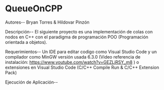 # QueueOnCPP
Autores--
Bryan Torres & Hildovar Pinzón

Descripción--
El siguiente proyecto es una implementación de colas con nodos en C++ con el paradigma de programación POO (Programación orientada a objetos).

Requerimientos--
Un IDE para editar codigo como Visual Studio Code y un compilador como MinGW versión usada 6.3.0 (Video referencia de instalación: https://www.youtube.com/watch?v=GEZLjRSY_m8 ) o extensiones en Visual Studio Code (C/C++ Compile Run & C/C++ Extension Pack)

Ejecución de Aplicación--
